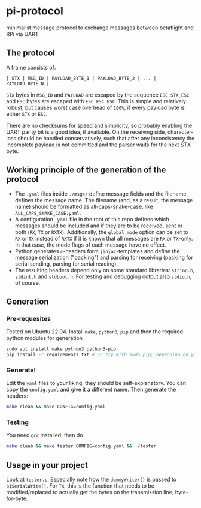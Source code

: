 # pi-protocol
minimalist message protocol to exchange messages between betaflight and RPi via UART

## The protocol

A frame consists of:
```
| STX | MSG_ID | PAYLOAD_BYTE_1 | PAYLOAD_BYTE_2 | ... | PAYLOAD_BYTE_N |
```

`STX` bytes in `MSG_ID` and `PAYLOAD` are escaped by the sequence `ESC STX_ESC` and `ESC` bytes are escaped with `ESC ESC_ESC`. This is simple and relatively robust, but causes worst case overhead of `100%`, if every payload byte is either `STX` or `ESC`.

There are no checksums for speed and simplicity, so probably enabling the UART parity bit is a good idea, if available. On the receiving side, character-loss should be handled conservatively, such that after any inconsistency the incomplete payload is not committed and the parser waits for the next STX byte.

## Working principle of the generation of the protocol

- The `.yaml` files inside `./msgs/` define message fields and the filename defines the message name. The filename (and, as a result, the message name) should be formatted as all-caps-snake-case, like `ALL_CAPS_SNAKE_CASE.yaml`.
- A configuration `.yaml` file in the root of this repo defines which messages should be included and if they are to be received, sent or both (`RX`, `TX` or `RXTX`). Additionally, the `global_mode` option can be set to `RX` or `TX` instead of `RXTX` if it is known that all messages are `RX` or `TX`-only. In that case, the mode flags of each message have no effect.
- Python generates `c`-headers form `jinja2`-templates and define the message serialization ("packing") and parsing for receiving (packing for serial sending, parsing for serial reading).
- The resulting headers depend only on some standard libraries: `string.h`, `stdint.h` and `stdbool.h`. For testing and debugging output also `stdio.h`, of course.

## Generation

### Pre-requesites

Tested on Ubuntu 22.04. Install `make`, `python3`, `pip` and then the required python modules for generation
```bash
sudo apt install make python3 python3-pip
pip install -r requirements.txt # or try with sudo pip, depending on your venv setup
```

### Generate!

Edit the `yaml` files to your liking, they should be self-explanatory. You can copy the `config.yaml` and give it a different name. Then generate the headers:

```bash
make clean && make CONFIG=config.yaml
```

### Testing

You need `gcc` installed, then do

```bash
make cleab && make tester CONFIG=config.yaml && ./tester
```

## Usage in your project

Look at `tester.c`. Especially note how the `dummyWriter()` is passed to `piSerialWrite()`. For `TX`, this is the function that needs to be modified/replaced to actually get the bytes on the transmission line, byte-for-byte.
